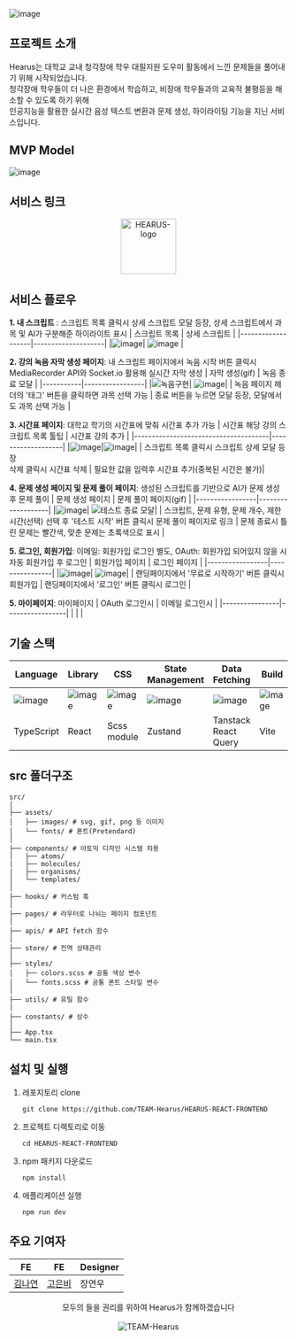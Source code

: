 ![image](https://github.com/user-attachments/assets/9be2766a-7aed-4c24-a1db-16652bb706fd)

## 프로젝트 소개
Hearus는 대학교 교내 청각장애 학우 대필지원 도우미 활동에서 느낀 문제들을 풀어내기 위해 시작되었습니다. </br>
청각장애 학우들이 더 나은 환경에서 학습하고, 비장애 학우들과의 교육적 불평등을 해소할 수 있도록 하기 위해 </br>
인공지능을 활용한 실시간 음성 텍스트 변환과 문제 생성, 하이라이팅 기능을 지닌 서비스입니다.

## MVP Model
![image](https://github.com/user-attachments/assets/6b86e0fc-93fa-4fc4-a77f-1750009f4488)

## 서비스 링크
<p align="center">
  <a href="https://hearus.site/" target="_blank">
    <img src="https://i.ibb.co/CWc1WmJ/logo.png" alt="HEARUS-logo" border="0" width="100"/>
  </a> 
</p>

## 서비스 플로우
**1. 내 스크립트** : 스크립트 목록 클릭시 상세 스크립트 모달 등장, 상세 스크립트에서 과목 및 AI가 구분해준 하이라이트 표시 
|  스크립트 목록  |  상세 스크립트  |
|-------------------|--------------------|
|![image](https://github.com/user-attachments/assets/ecd3a0cf-62d3-4647-9b5c-ca70f4ccb904)| ![image](https://github.com/user-attachments/assets/8a321fb6-3b59-4d68-9c20-138abdfb0720) |
 
**2. 강의 녹음 자막 생성 페이지**: 내 스크립트 페이지에서 녹음 시작 버튼 클릭시 MediaRecorder API와 Socket.io 활용해 실시간 자막 생성
| 자막 생성(gif) | 녹음 종료 모달 | 
|-----------|-----------------|
|![녹음구현](https://github.com/user-attachments/assets/185a76fb-6091-4d10-a882-5d98940b946d)| ![image](https://github.com/user-attachments/assets/c161b894-3490-49e3-b793-4ebda89b2f8e)|
|  녹음 페이지 헤더의 '태그' 버튼을 클릭하면 과목 선택 가능  |  종료 버튼을 누르면 모달 등장, 모달에서도 과목 선택 가능  |

**3. 시간표 페이지**: 대학교 학기의 시간표에 맞춰 시간표 추가 가능 
| 시간표 해당 강의 스크립트 목록 툴팁 | 시간표 강의 추가 |
|--------------------------------------|-------------------|
|![image](https://github.com/user-attachments/assets/576d58a6-10c6-4ad8-bc02-7671f492e798)|![image](https://github.com/user-attachments/assets/2243d948-23aa-4c93-8885-7073ede95057)|
| 스크립트 목록 클릭시 스크립트 상세 모달 등장 <br> 삭제 클릭시 시간표 삭제 | 필요한 값을 입력후 시간표 추가(중복된 시간은 불가)|

**4. 문제 생성 페이지 및 문제 풀이 페이지**: 생성된 스크립트를 기반으로 AI가 문제 생성 후 문제 풀이
| 문제 생성 페이지 | 문제 풀이 페이지(gif) |
|-----------------|-------------------|
|![image](https://github.com/user-attachments/assets/acf2016f-4c13-442e-b4b8-4df0206e851a)| ![테스트 종료 모달](https://github.com/user-attachments/assets/abf58fcd-cd03-4c8c-ac52-9514288518c5)|
| 스크립트, 문제 유형, 문제 개수, 제한시간(선택) 선택 후 '테스트 시작' 버튼 클릭시 문제 풀이 페이지로 링크 | 문제 종료시 틀린 문제는 빨간색, 맞춘 문제는 초록색으로 표시 | 

**5. 로그인, 회원가입**: 이메일: 회원가입 로그인 별도, OAuth: 회원가입 되어있지 않을 시 자동 회원가입 후 로그인
| 회원가입 페이지 | 로그인 페이지 |
|-----------------|----------------|
|![image](https://github.com/user-attachments/assets/2b7d6fc5-82ad-4707-a0cb-6a4c64113681)| ![image](https://github.com/user-attachments/assets/dbd0aa64-1f7c-45b8-8254-c6a35fb735c4)|
|  랜딩페이지에서 '무료로 시작하기' 버튼 클릭시 회원가입  |  랜딩페이지에서 '로그인' 버튼 클릭시 로그인  |

**5. 마이페이지**: 마이페이지
| OAuth 로그인시 | 이메일 로그인시 |
|----------------|-----------------|
| | |

## 기술 스택
| Language | Library | CSS | State Management | Data Fetching | Build | 배포 | CI/CD |
|--|--|--|--|--|--|--|--|
| ![image](https://github.com/user-attachments/assets/e5450c28-4022-4e1e-9c15-d962c8d0fe47) | ![image](https://github.com/user-attachments/assets/95a1b711-18d4-4c17-adff-02045bb2445b) | ![image](https://github.com/user-attachments/assets/62fcad28-4446-4ae5-a9b2-dcbbd8588d4e) | ![image](https://github.com/user-attachments/assets/f4eb48fc-d54b-4ab5-9299-bc27c6ae93da) | ![image](https://github.com/user-attachments/assets/03506e89-883b-4da8-a334-e5cad795b420) | ![image](https://github.com/user-attachments/assets/026f6425-a384-48d0-a3cc-3447e4d9ded8) | ![image](https://github.com/user-attachments/assets/50caa2e1-3f05-4059-90ae-c957a529f6ad) | ![image](https://github.com/user-attachments/assets/ad4e87cf-cdea-43f2-bc2d-d5b73769b53f)|
| TypeScript | React | Scss module | Zustand | Tanstack React Query | Vite | Firebase hosting | Github Actions |


## src 폴더구조
```
src/
│
├── assets/
│   ├── images/ # svg, gif, png 등 이미지
│   └── fonts/ # 폰트(Pretendard)
│
├── components/ # 아토믹 디자인 시스템 차용
│   ├── atoms/ 
|   ├── molecules/
|   ├── organisms/
│   └── templates/
│
├── hooks/ # 커스텀 훅
│
├── pages/ # 라우터로 나뉘는 페이지 컴포넌트
│
├── apis/ # API fetch 함수
│
├── store/ # 전역 상태관리
│
├── styles/
│   ├── colors.scss # 공통 색상 변수
│   └── fonts.scss # 공통 폰트 스타일 변수
│
├── utils/ # 유틸 함수
|
├── constants/ # 상수
│
├── App.tsx
└── main.tsx
```


## 설치 및 실행
1. 레포지토리 clone
   ```
   git clone https://github.com/TEAM-Hearus/HEARUS-REACT-FRONTEND
   ```

2. 프로젝트 디렉토리로 이동
   ```
   cd HEARUS-REACT-FRONTEND
   ```

3. npm 패키지 다운로드
   ```
   npm install
   ```

4. 애플리케이션 실행
   ```
   npm run dev
   ```

## 주요 기여자
| FE | FE | Designer |
|--|--|--|
|[김나연](https://github.com/Nangniya) |[고은비](https://github.com/koeunbeee)|장연우|

<p align="center">
  모두의 들을 권리를 위하여 Hearus가 함께하겠습니다
  </br></br>
  <img src="https://img.shields.io/badge/TEAM-Hearus-FF603D?style=for-the-badge" alt="TEAM-Hearus">
</p>

